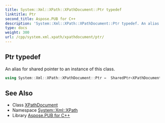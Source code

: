 ```yaml
---
title: System::Xml::XPath::XPathDocument::Ptr typedef
linktitle: Ptr
second_title: Aspose.PUB for C++
description: 'System::Xml::XPath::XPathDocument::Ptr typedef. An alias for shared pointer to an instance of this class in C++.'
type: docs
weight: 300
url: /cpp/system.xml.xpath/xpathdocument/ptr/
---
```

## Ptr typedef


An alias for shared pointer to an instance of this class.

```cpp
using System::Xml::XPath::XPathDocument::Ptr =  SharedPtr<XPathDocument>
```

## See Also

* Class [XPathDocument](../)
* Namespace [System::Xml::XPath](../../)
* Library [Aspose.PUB for C++](../../../)
